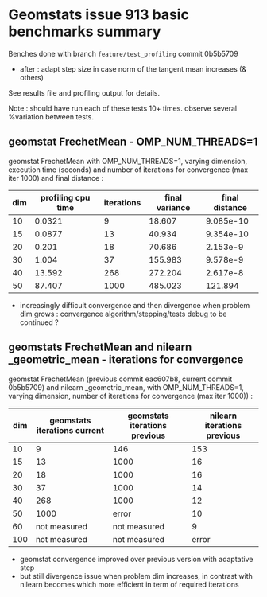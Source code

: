 # Geomstats issue 913 basic benchmarks summary

Benches done with branch `feature/test_profiling` commit 0b5b5709
* after : adapt step size in case norm of the tangent mean increases (& others)

See results file and profiling output for details.

Note : should have run each of these tests 10+ times. observe several %variation between tests.

## geomstat FrechetMean - OMP_NUM_THREADS=1

geomstat FrechetMean with OMP_NUM_THREADS=1, varying dimension, execution time (seconds) and number of iterations for convergence (max iter 1000) and final distance :

| dim | profiling cpu time | iterations | final variance | final distance |
| --- | ------------------ | ---------- | -------------- | -------------- |
| 10  | 0.0321             | 9          | 18.607         | 9.085e-10      |
| 15  | 0.0877             | 13         | 40.934         | 9.354e-10      |
| 20  | 0.201              | 18         | 70.686         | 2.153e-9       | 
| 30  | 1.004              | 37         | 155.983        | 9.578e-9       |
| 40  | 13.592             | 268        | 272.204        | 2.617e-8       |
| 50  | 87.407             | 1000       | 485.023        | 121.894        |

* increasingly difficult convergence and then divergence when problem dim grows : convergence algorithm/stepping/tests debug to be continued ?


## geomstats FrechetMean and nilearn _geometric_mean - iterations for convergence

geomstat FrechetMean (previous commit eac607b8, current commit 0b5b5709) and nilearn _geometric_mean, with OMP_NUM_THREADS=1, varying dimension, number of iterations for convergence (max iter 1000)) :

| dim | geomstats iterations current  | geomstats iterations previous | nilearn iterations previous|
| --- | ----------------------------- |------------------------------ | -------------------------- |
| 10  | 9                             | 146                           | 153                        |
| 15  | 13                            | 1000                          | 16                         |
| 20  | 18                            | 1000                          | 16                         |
| 30  | 37                            | 1000                          | 14                         |
| 40  | 268                           | 1000                          | 12                         |
| 50  | 1000                          | error                         | 10                         |
| 60  | not measured                  | not measured                  | 9                          |
| 100 | not measured                  | not measured                  | error                      |

* geomstat convergence improved over previous version with adaptative step
* but still divergence issue when problem dim increases, in contrast with nilearn becomes which more efficient in term of required iterations
